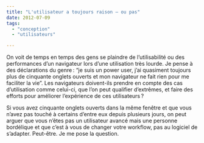 ```yaml
---
title: "L'utilisateur a toujours raison – ou pas"
date: 2012-07-09
tags:
  - "conception"
  - "utilisateurs"

---
```


On voit de temps en temps des gens se plaindre de l’utilisabilité ou des performances d’un navigateur lors d’une utilisation très lourde. Je pense à des déclarations du genre : “je suis un power user, j’ai quasiment toujours plus de cinquante onglets ouverts et mon navigateur ne fait rien pour me faciliter la vie”. Les navigateurs doivent-ils prendre en compte des cas d’utilisation comme celui-ci, que l’on peut qualifier d’extrêmes, et faire des efforts pour améliorer l’expérience de ces utilisateurs ?

Si vous avez cinquante onglets ouverts dans la même fenêtre et que vous n’avez pas touché à certains d’entre eux depuis plusieurs jours, on peut arguer que vous n’êtes pas un utilisateur avancé mais une personne bordélique et que c’est à vous de changer votre workflow, pas au logiciel de s’adapter. Peut-être. Je me pose la question.
